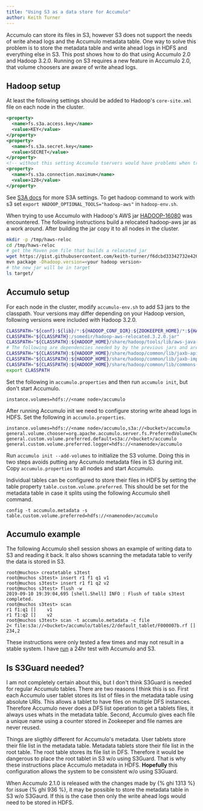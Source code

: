 ```yaml
---
title: "Using S3 as a data store for Accumulo"
author: Keith Turner
---
```


Accumulo can store its files in S3, however S3 does not support the needs of
write ahead logs and the Accumulo metadata table. One way to solve this problem
is to store the metadata table and write ahead logs in HDFS and everything else
in S3.  This post shows how to do that using Accumulo 2.0 and Hadoop 3.2.0.
Running on S3 requires a new feature in Accumulo 2.0, that volume choosers are
aware of write ahead logs.

## Hadoop setup

At least the following settings should be added to Hadoop's `core-site.xml` file on each node in the cluster. 

```xml
<property>
  <name>fs.s3a.access.key</name>
  <value>KEY</value>
</property>
<property>
  <name>fs.s3a.secret.key</name>
  <value>SECRET</value>
</property>
<!-- without this setting Accumulo tservers would have problems when trying to open lots of files -->
<property>
  <name>fs.s3a.connection.maximum</name>
  <value>128</value>
</property>
```

See [S3A docs](https://hadoop.apache.org/docs/current/hadoop-aws/tools/hadoop-aws/index.html#S3A)
for more S3A settings.  To get hadoop command to work with s3 set `export
HADOOP_OPTIONAL_TOOLS="hadoop-aws"` in `hadoop-env.sh`.

When trying to use Accumulo with Hadoop's AWS jar [HADOOP-16080] was
encountered.  The following instructions build a relocated hadoop-aws jar as a
work around.  After building the jar copy it to all nodes in the cluster.

```bash
mkdir -p /tmp/haws-reloc
cd /tmp/haws-reloc
# get the Maven pom file that builds a relocated jar
wget https://gist.githubusercontent.com/keith-turner/f6dcbd33342732e42695d66509239983/raw/714cb801eb49084e0ceef5c6eb4027334fd51f87/pom.xml
mvn package -Dhadoop.version=<your hadoop version>
# the new jar will be in target
ls target/
```

## Accumulo setup

For each node in the cluster, modify `accumulo-env.sh` to add S3 jars to the
classpath.  Your versions may differ depending on your Hadoop version,
following versions were included with Hadoop 3.2.0.

```bash
CLASSPATH="${conf}:${lib}/*:${HADOOP_CONF_DIR}:${ZOOKEEPER_HOME}/*:${HADOOP_HOME}/share/hadoop/client/*"
CLASSPATH="${CLASSPATH}:/somedir/hadoop-aws-relocated.3.2.0.jar"
CLASSPATH="${CLASSPATH}:${HADOOP_HOME}/share/hadoop/tools/lib/aws-java-sdk-bundle-1.11.375.jar"
# The following are dependencies needed by by the previous jars and are subject to change
CLASSPATH="${CLASSPATH}:${HADOOP_HOME}/share/hadoop/common/lib/jaxb-api-2.2.11.jar"
CLASSPATH="${CLASSPATH}:${HADOOP_HOME}/share/hadoop/common/lib/jaxb-impl-2.2.3-1.jar"
CLASSPATH="${CLASSPATH}:${HADOOP_HOME}/share/hadoop/common/lib/commons-lang3-3.7jar"
export CLASSPATH
```

Set the following in `accumulo.properties` and then run `accumulo init`, but don't start Accumulo.


```
instance.volumes=hdfs://<name node>/accumulo
```

After running Accumulo init we need to configure storing write ahead logs in
HDFS.  Set the following in `accumulo.properties`.

```
instance.volumes=hdfs://<name node>/accumulo,s3a://<bucket>/accumulo
general.volume.chooser=org.apache.accumulo.server.fs.PreferredVolumeChooser
general.custom.volume.preferred.default=s3a://<bucket>/accumulo
general.custom.volume.preferred.logger=hdfs://<namenode>/accumulo

```

Run `accumulo init --add-volumes` to initialize the S3 volume.  Doing this
in two steps avoids putting any Accumulo metadata files in S3 during init.
Copy `accumulo.properties` to all nodes and start Accumulo.

Individual tables can be configured to store their files in HDFS by setting the
table property `table.custom.volume.preferred`.  This should be set for the
metadata table in case it splits using the following Accumulo shell command.

```
config -t accumulo.metadata -s table.custom.volume.preferred=hdfs://<namenode>/accumulo
```

## Accumulo example

The following Accumulo shell session shows an example of writing data to S3 and
reading it back.  It also shows scanning the metadata table to verify the data
is stored in S3.

```
root@muchos> createtable s3test
root@muchos s3test> insert r1 f1 q1 v1
root@muchos s3test> insert r1 f1 q2 v2
root@muchos s3test> flush -w
2019-09-10 19:39:04,695 [shell.Shell] INFO : Flush of table s3test  completed.
root@muchos s3test> scan 
r1 f1:q1 []    v1
r1 f1:q2 []    v2
root@muchos s3test> scan -t accumulo.metadata -c file
2< file:s3a://<bucket>/accumulo/tables/2/default_tablet/F000007b.rf []    234,2
```

These instructions were only tested a few times and may not result in a stable
system. I have [run] a 24hr test with Accumulo and S3.

## Is S3Guard needed?

I am not completely certain about this, but I don't think S3Guard is needed for
regular Accumulo tables.  There are two reasons I think this is so.  First each
Accumulo user tablet stores its list of files in the metadata table using
absolute URIs.  This allows a tablet to have files on multiple DFS instances.
Therefore Accumulo never does a DFS list operation to get a tablets files, it
always uses whats in the metadata table.  Second, Accumulo gives each file a
unique name using a counter stored in Zookeeper and file names are never
reused.

Things are sligthly different for Accumulo's metadata.  User tablets store
their file list in the metadata table.  Metadata tablets store their file list
in the root table.  The root table stores its file list in DFS.  Therefore it
would be dangerous to place the root tablet in S3 w/o using S3Guard.  That is
why these instructions place Accumulo metadata in HDFS. **Hopefully** this
configuration allows the system to be consistent w/o using S3Guard.

When Accumulo 2.1.0 is released with the changes made by {% ghi 1313 %} for issue
{% ghi 936 %}, it may be possible to store the metadata table in S3 w/o
S3Gaurd.  If this is the case then only the write ahead logs would need to be
stored in HDFS.

[HADOOP-16080]:https://issues.apache.org/jira/browse/HADOOP-16080
[run]: https://gist.github.com/keith-turner/149f35f218d10e13227461714012d7bf


